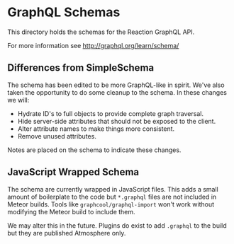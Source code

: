 # GraphQL Schemas

This directory holds the schemas for the Reaction GraphQL API.

For more information see http://graphql.org/learn/schema/

## Differences from SimpleSchema

The schema has been edited to be more GraphQL-like in spirit. We've also taken
the opportunity to do some cleanup to the schema. In these changes we will:

* Hydrate ID's to full objects to provide complete graph traversal.
* Hide server-side attributes that should not be exposed to the client.
* Alter attribute names to make things more consistent.
* Remove unused attributes.

Notes are placed on the schema to indicate these changes.

## JavaScript Wrapped Schema

The schema are currently wrapped in JavaScript files. This adds a small amount
of boilerplate to the code but `*.graphql` files are not included in Meteor
builds. Tools like `graphcool/graphql-import` won't work without modifying the
Meteor build to include them.

We may alter this in the future. Plugins do exist to add `.graphql` to the
build but they are published Atmosphere only.

